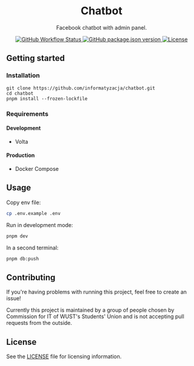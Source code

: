 <br />

<h1 align="center">
  Chatbot 
</h1>
<p align="center">
  Facebook chatbot with admin panel.
</p>

<p align="center">
  <a href="https://github.com/informatyzacja/chatbot/actions">
    <img src="https://img.shields.io/github/actions/workflow/status/informatyzacja/chatbot/ci.yml" alt="GitHub Workflow Status" />
  </a>
  <a href="https://github.com/informatyzacja/chatbot/releases">
    <img src="https://img.shields.io/github/package-json/v/informatyzacja/chatbot?filename=package.json" alt="GitHub package.json version" />
  </a>
  <a href="https://github.com/informatyzacja/chatbot/blob/main/LICENSE">
    <img src="https://img.shields.io/github/license/informatyzacja/chatbot" alt="License" />
  </a>
</p>

## Getting started

### Installation

```shell
git clone https://github.com/informatyzacja/chatbot.git
cd chatbot
pnpm install --frozen-lockfile
```

### Requirements

#### Development

- Volta

#### Production

- Docker Compose

## Usage

Copy env file:

```bash
cp .env.example .env
```

Run in development mode:

```bash
pnpm dev
```

In a second terminal:

```bash
pnpm db:push
```

## Contributing

If you're having problems with running this project, feel free to create an issue!

Currently this project is maintained by a group of people chosen by Commission for IT of WUST's Students' Union and is not accepting pull requests from the outside.

## License

See the [LICENSE](./LICENSE) file for licensing information.
